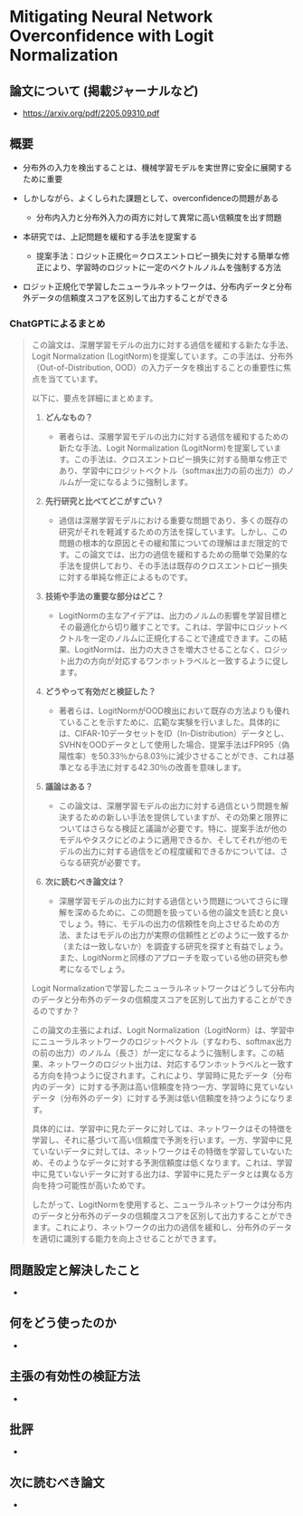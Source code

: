 # Mitigating Neural Network Overconfidence with Logit Normalization

## 論文について (掲載ジャーナルなど)
- https://arxiv.org/pdf/2205.09310.pdf

## 概要
- 分布外の入力を検出することは、機械学習モデルを実世界に安全に展開するために重要
- しかしながら、よくしられた課題として、overconfidenceの問題がある
    -  分布内入力と分布外入力の両方に対して異常に高い信頼度を出す問題

- 本研究では、上記問題を緩和する手法を提案する
    - 提案手法：ロジット正規化＝クロスエントロピー損失に対する簡単な修正により、学習時のロジットに一定のベクトルノルムを強制する方法

- ロジット正規化で学習したニューラルネットワークは、分布内データと分布外データの信頼度スコアを区別して出力することができる

### ChatGPTによるまとめ

>   この論文は、深層学習モデルの出力に対する過信を緩和する新たな手法、Logit Normalization (LogitNorm)を提案しています。この手法は、分布外（Out-of-Distribution, OOD）の入力データを検出することの重要性に焦点を当てています。
>
>   以下に、要点を詳細にまとめます。
>
>   1. **どんなもの？**
>       - 著者らは、深層学習モデルの出力に対する過信を緩和するための新たな手法、Logit Normalization (LogitNorm)を提案しています。この手法は、クロスエントロピー損失に対する簡単な修正であり、学習中にロジットベクトル（softmax出力の前の出力）のノルムが一定になるように強制します。
>
>   2. **先行研究と比べてどこがすごい？**
>       - 過信は深層学習モデルにおける重要な問題であり、多くの既存の研究がそれを軽減するための方法を探しています。しかし、この問題の根本的な原因とその緩和策についての理解はまだ限定的です。この論文では、出力の過信を緩和するための簡単で効果的な手法を提供しており、その手法は既存のクロスエントロピー損失に対する単純な修正によるものです。
>
>   3. **技術や手法の重要な部分はどこ？**
>       - LogitNormの主なアイデアは、出力のノルムの影響を学習目標とその最適化から切り離すことです。これは、学習中にロジットベクトルを一定のノルムに正規化することで達成できます。この結果、LogitNormは、出力の大きさを増大させることなく、ロジット出力の方向が対応するワンホットラベルと一致するように促します。
>
>   4. **どうやって有効だと検証した？**
>       - 著者らは、LogitNormがOOD検出において既存の方法よりも優れていることを示すために、広範な実験を行いました。具体的には、CIFAR-10データセットをID（In-Distribution）データとし、SVHNをOODデータとして使用した場合、提案手法はFPR95（偽陽性率）を50.33％から8.03％に減少させることができ、これは基準となる手法に対する42.30％の改善を意味します。
>
>   5. **議論はある？**
>       - この論文は、深層学習モデルの出力に対する過信という問題を解決するための新しい手法を提供していますが、その効果と限界についてはさらなる検証と議論が必要です。特に、提案手法が他のモデルやタスクにどのように適用できるか、そしてそれが他のモデルの出力に対する過信をどの程度緩和できるかについては、さらなる研究が必要です。
>
>   6. **次に読むべき論文は？**
>       - 深層学習モデルの出力に対する過信という問題についてさらに理解を深めるために、この問題を扱っている他の論文を読むと良いでしょう。特に、モデルの出力の信頼性を向上させるための方法、またはモデルの出力が実際の信頼性とどのように一致するか（または一致しないか）を調査する研究を探すと有益でしょう。また、LogitNormと同様のアプローチを取っている他の研究も参考になるでしょう。
>
>   
>
>   Logit Normalizationで学習したニューラルネットワークはどうして分布内のデータと分布外のデータの信頼度スコアを区別して出力することができるのですか？
>
>   この論文の主張によれば、Logit Normalization（LogitNorm）は、学習中にニューラルネットワークのロジットベクトル（すなわち、softmax出力の前の出力）のノルム（長さ）が一定になるように強制します。この結果、ネットワークのロジット出力は、対応するワンホットラベルと一致する方向を持つように促されます。これにより、学習時に見たデータ（分布内のデータ）に対する予測は高い信頼度を持つ一方、学習時に見ていないデータ（分布外のデータ）に対する予測は低い信頼度を持つようになります。
>
>   具体的には、学習中に見たデータに対しては、ネットワークはその特徴を学習し、それに基づいて高い信頼度で予測を行います。一方、学習中に見ていないデータに対しては、ネットワークはその特徴を学習していないため、そのようなデータに対する予測信頼度は低くなります。これは、学習中に見ていないデータに対する出力は、学習中に見たデータとは異なる方向を持つ可能性が高いためです。
>
>   したがって、LogitNormを使用すると、ニューラルネットワークは分布内のデータと分布外のデータの信頼度スコアを区別して出力することができます。これにより、ネットワークの出力の過信を緩和し、分布外のデータを適切に識別する能力を向上させることができます。

## 問題設定と解決したこと
- 

## 何をどう使ったのか
- 

## 主張の有効性の検証方法
- 

## 批評
- 

## 次に読むべき論文
- 

